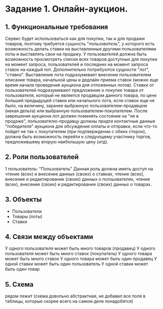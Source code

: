 # Задание 1. Онлайн-аукцион.

## 1. Функциональные требования
Сервис будет использоваться как для покупки, так и для продажи товаров, поэтому требуется сущность "*пользователь*", у которого есть возможность делать ставки на выставленные другими пользователями лоты и выставлять свои на продажу. У пользователей должна быть возможность просмотреть списки всех товаров доступных для покупки на момент запроса, пользователей и последних на момент запроса ставок на каждый лот. Дополнительно потребуются сущности "*лот*", "*ставка*". 
Выставление лота подразумевает внесение пользователем описание товара, начальной цены и дедлайн приема ставок (можно еще время начала проведения аукциона для отложенных лотов). 
Ставки от пользователей подразумевают предложение о покупке товара от пользователя, который не является продавцом данного товара, по цене большей предыдущей ставки или начального лота, если ставок еще не было, на величину, заранее выбранную пользователем-продавцом (некая дельта) или выбранную пользователем-покупателем.
После заврешения аукциона лот должен поменять состояние на "не в продаже", пользователю-продавцу должны придти контактные данные "победителя" аукциона для обсуждения оплаты и отправки, если что-то пойдет не так с покупателем (при подтверждении с обеих сторон), должна быть возможность перейти к следующему участнику торгов, предложившему вторую наибольшую цену (итд).
## 2. Роли пользователей
1 пользователь: "Пользователь"
Данная роль должна иметь доступ на чтение (всех) и внесение данных (своих) о ставках, чтение (всех), внесение и редактирование (своих)  данных о ползьователях, чтение (всех), внесение (своих) и редактирование (своих) данных о товарах.
## 3. Объекты
* Пользователи
* Товары (лоты)
* Ставки
## 4. Связи между объектами 
У одного пользователя может быть много товаров (продавец)
У одного пользователя может быть много ставок (покупатель)
У одного товара может быть много ставок
У одного товара может быть один продавец
У одной ставки может быть один пользователь 
У одной ставки может быть один товар 
## 5. Схема 
рядом лежит (схема довольно абстрактная, не добавил все поля в таблицы, которые скорее всего на самом деле понадобятся)
  
